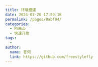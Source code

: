 ```yaml
---
title: 环境搭建
date: 2024-05-20 17:59:18
permalink: /pages/8abf04/
categories:
  - PmHub
  - 快速开始
tags:
  - 
author: 
  name: 苍何
  link: https://github.com/freestylefly
---
```

